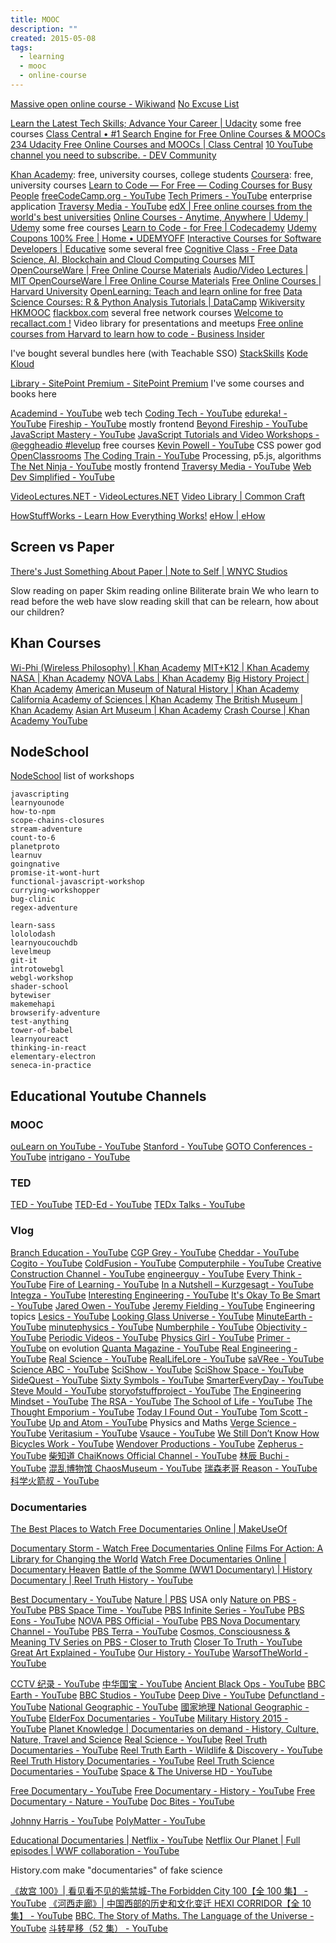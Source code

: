 ```yaml
---
title: MOOC
description: ""
created: 2015-05-08
tags:
  - learning
  - mooc
  - online-course
---
```


[Massive open online course - Wikiwand](https://www.wikiwand.com/en/Massive_open_online_course)
[No Excuse List](http://noexcuselist.com/)

[Learn the Latest Tech Skills; Advance Your Career | Udacity](https://www.udacity.com/) some free courses
[Class Central • #1 Search Engine for Free Online Courses & MOOCs](https://www.classcentral.com/)
[234 Udacity Free Online Courses and MOOCs | Class Central](https://www.classcentral.com/provider/udacity)
[10 YouTube channel you need to subscribe. - DEV Community](https://dev.to/0shuvo0/10-youtube-channel-you-need-to-subscribe-jeo)

[Khan Academy](https://www.khanacademy.org/): free, university courses, college students
[Coursera](https://www.coursera.org/): free, university courses
[Learn to Code — For Free — Coding Courses for Busy People](https://www.freecodecamp.org/)
[freeCodeCamp.org - YouTube](https://www.youtube.com/channel/UC8butISFwT-Wl7EV0hUK0BQ)
[Tech Primers - YouTube](https://www.youtube.com/channel/UCB12jjYsYv-eipCvBDcMbXw) enterprise application
[Traversy Media - YouTube](https://www.youtube.com/c/TraversyMedia/featured)
[edX | Free online courses from the world's best universities](https://www.edx.org/)
[Online Courses - Anytime, Anywhere | Udemy | Udemy](https://www.udemy.com/) some free courses
[Learn to Code - for Free | Codecademy](https://www.codecademy.com/)
[Udemy Coupons 100% Free | Home • UDEMYOFF](https://www.udemyoff.com/)
[Interactive Courses for Software Developers | Educative](https://www.educative.io/) some several free
[Cognitive Class - Free Data Science, AI, Blockchain and Cloud Computing Courses](https://cognitiveclass.ai/)
[MIT OpenCourseWare | Free Online Course Materials](https://ocw.mit.edu/index.htm)
[Audio/Video Lectures | MIT OpenCourseWare | Free Online Course Materials](https://ocw.mit.edu/courses/audio-video-courses/)
[Free Online Courses | Harvard University](https://online-learning.harvard.edu/catalog/free)
[OpenLearning: Teach and learn online for free](https://www.openlearning.com/)
[Data Science Courses: R & Python Analysis Tutorials | DataCamp](https://www.datacamp.com/courses)
[Wikiversity](https://en.wikiversity.org/wiki/Wikiversity:Main_Page)
[HKMOOC](https://learn.hkmooc.hk/)
[flackbox.com](https://www.flackbox.com/) several free network courses
[Welcome to recallact.com !](https://www.recallact.com/) Video library for presentations and meetups
[Free online courses from Harvard to learn how to code - Business Insider](https://www.businessinsider.com/free-harvard-courses-on-coding-programming-computer-science-2020-6?amp)

I've bought several bundles here (with Teachable SSO)
[StackSkills](https://stackskills.com/courses/enrolled)
[Kode Kloud](https://kodekloud.com/)

[Library - SitePoint Premium - SitePoint Premium](https://www.sitepoint.com/premium/library) I've some courses and books here

[Academind - YouTube](https://www.youtube.com/c/Academind) web tech
[Coding Tech - YouTube](https://www.youtube.com/c/CodingTech)
[edureka! - YouTube](https://www.youtube.com/c/edurekaIN)
[Fireship - YouTube](https://www.youtube.com/c/Fireship) mostly frontend
[Beyond Fireship - YouTube](https://www.youtube.com/channel/UC2Xd-TjJByJyK2w1zNwY0zQ)
[JavaScript Mastery - YouTube](https://www.youtube.com/c/JavaScriptMastery)
[JavaScript Tutorials and Video Workshops - @eggheadio #levelup](https://egghead.io/community/resources) free courses
[Kevin Powell - YouTube](https://www.youtube.com/kepowob) CSS power god
[OpenClassrooms](https://openclassrooms.com/en/)
[The Coding Train - YouTube](https://www.youtube.com/c/TheCodingTrain) Processing, p5.js, algorithms
[The Net Ninja - YouTube](https://www.youtube.com/c/TheNetNinja) mostly frontend
[Traversy Media - YouTube](https://www.youtube.com/c/TraversyMedia)
[Web Dev Simplified - YouTube](https://www.youtube.com/c/WebDevSimplified)

[VideoLectures.NET - VideoLectures.NET](https://videolectures.net/)
[Video Library | Common Craft](https://www.commoncraft.com/videolist)

[HowStuffWorks - Learn How Everything Works!](https://www.howstuffworks.com/)
[eHow | eHow](https://www.ehow.com/)

## Screen vs Paper

[There's Just Something About Paper | Note to Self | WNYC Studios](https://www.wnycstudios.org/podcasts/notetoself/episodes/reading-screens-its-actually-different)

Slow reading on paper
Skim reading online
Biliterate brain
We who learn to read before the web have slow reading skill that can be relearn, how about our children?

## Khan Courses

[Wi-Phi (Wireless Philosophy) | Khan Academy](https://www.khanacademy.org/partner-content/wi-phi)
[MIT+K12 | Khan Academy](https://www.khanacademy.org/partner-content/mit-k12)
[NASA | Khan Academy](https://www.khanacademy.org/partner-content/nasa)
[NOVA Labs | Khan Academy](https://www.khanacademy.org/partner-content/nova)
[Big History Project | Khan Academy](https://www.khanacademy.org/partner-content/big-history-project)
[American Museum of Natural History | Khan Academy](https://www.khanacademy.org/partner-content/amnh)
[California Academy of Sciences | Khan Academy](https://www.khanacademy.org/partner-content/CAS-biodiversity)
[The British Museum | Khan Academy](https://www.khanacademy.org/partner-content/british-museum)
[Asian Art Museum | Khan Academy](https://www.khanacademy.org/partner-content/asian-art-museum)
[Crash Course | Khan Academy YouTube](https://www.youtube.com/user/crashcourse)

## NodeSchool

[NodeSchool](https://nodeschool.io/#workshopper-list) list of workshops

```
javascripting
learnyounode
how-to-npm
scope-chains-closures
stream-adventure
count-to-6
planetproto
learnuv
goingnative
promise-it-wont-hurt
functional-javascript-workshop
currying-workshopper
bug-clinic
regex-adventure

learn-sass
lololodash
learnyoucouchdb
levelmeup
git-it
introtowebgl
webgl-workshop
shader-school
bytewiser
makemehapi
browserify-adventure
test-anything
tower-of-babel
learnyoureact
thinking-in-react
elementary-electron
seneca-in-practice
```

## Educational Youtube Channels

### MOOC

[ouLearn on YouTube - YouTube](https://www.youtube.com/channel/UCXsH4hSV_kEdAOsupMMm4Qw)
[Stanford - YouTube](https://www.youtube.com/channel/UC-EnprmCZ3OXyAoG7vjVNCA)
[GOTO Conferences - YouTube](https://www.youtube.com/channel/UCs_tLP3AiwYKwdUHpltJPuA)
[intrigano - YouTube](https://www.youtube.com/user/intrigano/playlists)

### TED

[TED - YouTube](https://www.youtube.com/user/TEDtalksDirector)
[TED-Ed - YouTube](https://www.youtube.com/channel/UCsooa4yRKGN_zEE8iknghZA)
[TEDx Talks - YouTube](https://www.youtube.com/user/TEDxTalks)

### Vlog

[Branch Education - YouTube](https://www.youtube.com/c/BranchEducation)
[CGP Grey - YouTube](https://www.youtube.com/user/CGPGrey)
[Cheddar - YouTube](https://www.youtube.com/c/cheddar)
[Cogito - YouTube](https://www.youtube.com/c/CogitoEdu)
[ColdFusion - YouTube](https://www.youtube.com/c/ColdFusion)
[Computerphile - YouTube](https://www.youtube.com/channel/UC9-y-6csu5WGm29I7JiwpnA)
[Creative Construction Channel - YouTube](https://www.youtube.com/channel/UCJHtuBm9bkqSYHbNZTiHycA)
[engineerguy - YouTube](https://www.youtube.com/channel/UC2bkHVIDjXS7sgrgjFtzOXQ)
[Every Think - YouTube](https://www.youtube.com/channel/UCGI000V6ZIAQf97MNybAaLQ)
[Fire of Learning - YouTube](https://www.youtube.com/channel/UCbyE5OvaP4GJhKvPCXxjWvw)
[In a Nutshell – Kurzgesagt - YouTube](https://www.youtube.com/channel/UCsXVk37bltHxD1rDPwtNM8Q)
[Integza - YouTube](https://www.youtube.com/channel/UC2avWDLN1EI3r1RZ_dlSxCw)
[Interesting Engineering - YouTube](https://www.youtube.com/channel/UCEuiOszNd6msGgqsD0f9YAQ)
[It's Okay To Be Smart - YouTube](https://www.youtube.com/channel/UCH4BNI0-FOK2dMXoFtViWHw)
[Jared Owen - YouTube](https://www.youtube.com/c/JaredOwen)
[Jeremy Fielding - YouTube](https://www.youtube.com/channel/UC_SLthyNX_ivd-dmsFgmJVg) Engineering topics
[Lesics - YouTube](https://www.youtube.com/c/Lesics)
[Looking Glass Universe - YouTube](https://www.youtube.com/channel/UCFk__1iexL3T5gvGcMpeHNA)
[MinuteEarth - YouTube](https://www.youtube.com/channel/UCeiYXex_fwgYDonaTcSIk6w)
[minutephysics - YouTube](https://www.youtube.com/channel/UCUHW94eEFW7hkUMVaZz4eDg)
[Numberphile - YouTube](https://www.youtube.com/channel/UCoxcjq-8xIDTYp3uz647V5A)
[Objectivity - YouTube](https://www.youtube.com/channel/UCtwKon9qMt5YLVgQt1tvJKg)
[Periodic Videos - YouTube](https://www.youtube.com/channel/UCtESv1e7ntJaLJYKIO1FoYw)
[Physics Girl - YouTube](https://www.youtube.com/c/physicsgirl)
[Primer - YouTube](https://www.youtube.com/c/PrimerLearning) on evolution
[Quanta Magazine - YouTube](https://www.youtube.com/c/QuantaScienceChannel)
[Real Engineering - YouTube](https://www.youtube.com/c/RealEngineering)
[Real Science - YouTube](https://www.youtube.com/channel/UC176GAQozKKjhz62H8u9vQQ)
[RealLifeLore - YouTube](https://www.youtube.com/channel/UCP5tjEmvPItGyLhmjdwP7Ww)
[saVRee - YouTube](https://www.youtube.com/@savree-3d)
[Science ABC - YouTube](https://www.youtube.com/c/ScienceabcOfficial)
[SciShow - YouTube](https://www.youtube.com/channel/UCZYTClx2T1of7BRZ86-8fow)
[SciShow Space - YouTube](https://www.youtube.com/channel/UCrMePiHCWG4Vwqv3t7W9EFg)
[SideQuest - YouTube](https://www.youtube.com/@SideQuestYT)
[Sixty Symbols - YouTube](https://www.youtube.com/channel/UCvBqzzvUBLCs8Y7Axb-jZew)
[SmarterEveryDay - YouTube](https://www.youtube.com/channel/UC6107grRI4m0o2-emgoDnAA)
[Steve Mould - YouTube](https://www.youtube.com/channel/UCEIwxahdLz7bap-VDs9h35A)
[storyofstuffproject - YouTube](https://www.youtube.com/channel/UCRNnYXD8Elz5zwKQ2jAcbAg)
[The Engineering Mindset - YouTube](https://www.youtube.com/channel/UCk0fGHsCEzGig-rSzkfCjMw)
[The RSA - YouTube](https://www.youtube.com/channel/UCvhsiQGy_zcNCiSbeXEjhLg)
[The School of Life - YouTube](https://www.youtube.com/channel/UC7IcJI8PUf5Z3zKxnZvTBog)
[The Thought Emporium - YouTube](https://www.youtube.com/channel/UCV5vCi3jPJdURZwAOO_FNfQ)
[Today I Found Out - YouTube](https://www.youtube.com/c/Todayifoundout-official)
[Tom Scott - YouTube](https://www.youtube.com/channel/UCBa659QWEk1AI4Tg--mrJ2A)
[Up and Atom - YouTube](https://www.youtube.com/channel/UCSIvk78tK2TiviLQn4fSHaw/) Physics and Maths
[Verge Science - YouTube](https://www.youtube.com/channel/UCtxJFU9DgUhfr2J2bveCHkQ)
[Veritasium - YouTube](https://www.youtube.com/channel/UCHnyfMqiRRG1u-2MsSQLbXA)
[Vsauce - YouTube](https://www.youtube.com/channel/UC6nSFpj9HTCZ5t-N3Rm3-HA)
[We Still Don’t Know How Bicycles Work - YouTube](https://www.youtube.com/watch?v=YWsK6rmsKSI)
[Wendover Productions - YouTube](https://www.youtube.com/@Wendoverproductions)
[Zepherus - YouTube](https://www.youtube.com/channel/UC-x0TtqNsBBQAQzFLnKZHnw)
[柴知道 ChaiKnows Official Channel - YouTube](https://www.youtube.com/channel/UCQtwvRQWnT5Buh9hpvNNryQ)
[林辰 Buchi - YouTube](https://www.youtube.com/@LinBuchi)
[混乱博物馆 ChaosMuseum - YouTube](https://www.youtube.com/channel/UCsFM7d3CsTEnUgNQl9QO7ZA)
[瑞森老哥 Reason - YouTube](https://www.youtube.com/channel/UCwQn3kcFaRMNWaiwKokIo7A)
[科学火箭叔 - YouTube](https://www.youtube.com/channel/UC8dD8v_uIA7aRzpqaCoIHKg)

### Documentaries

[The Best Places to Watch Free Documentaries Online | MakeUseOf](https://www.makeuseof.com/tag/the-best-places-to-watch-documentary-movies-online/)

[Documentary Storm - Watch Free Documentaries Online](https://www.documentarystorm.com/)
[Films For Action: A Library for Changing the World](https://www.filmsforaction.org/)
[Watch Free Documentaries Online | Documentary Heaven](https://documentaryheaven.com/)
[Battle of the Somme (WW1 Documentary) | History Documentary | Reel Truth History - YouTube](https://www.youtube.com/watch?v=9BlbdNq1UCE)

[Best Documentary - YouTube](https://www.youtube.com/c/BestDocumentaryWorld)
[Nature | PBS](https://www.pbs.org/show/nature/) USA only
[Nature on PBS - YouTube](https://www.youtube.com/channel/UCcBp_9YPyma4c3HTadmRJ3Q)
[PBS Space Time - YouTube](https://www.youtube.com/channel/UC7_gcs09iThXybpVgjHZ_7g)
[PBS Infinite Series - YouTube](https://www.youtube.com/channel/UCs4aHmggTfFrpkPcWSaBN9g)
[PBS Eons - YouTube](https://www.youtube.com/channel/UCzR-rom72PHN9Zg7RML9EbA)
[NOVA PBS Official - YouTube](https://www.youtube.com/channel/UCjHz5SVHeMT0AViCYZvsGDA)
[PBS Nova Documentary Channel - YouTube](https://www.youtube.com/channel/UCH0Tc69zRQLabJLBroDubVQ)
[PBS Terra - YouTube](https://www.youtube.com/channel/UCpxYSWgxVt3Pyn1ovXsGQ0g)
[Cosmos, Consciousness & Meaning TV Series on PBS - Closer to Truth](https://www.closertotruth.com/)
[Closer To Truth - YouTube](https://www.youtube.com/channel/UCl9StMQ79LtEvlrskzjoYbQ)
[Great Art Explained - YouTube](https://www.youtube.com/channel/UCePDFpCr78_qmVtpoB1Axaw)
[Our History - YouTube](https://www.youtube.com/@OurHistory)
[WarsofTheWorld - YouTube](https://www.youtube.com/channel/UCB29sxIJ9PQIo0hCnIaOMbg)

[CCTV 纪录 - YouTube](https://www.youtube.com/channel/UCAYkj2Fz9EvAe2fGJEGMXnQ)
[中华国宝 - YouTube](https://www.youtube.com/channel/UCJkCcf_23pJBNSCtSjM5U6Q)
[Ancient Black Ops - YouTube](https://www.youtube.com/channel/UC6unidW5I3b5rSfmac6kxTA)
[BBC Earth - YouTube](https://www.youtube.com/channel/UCwmZiChSryoWQCZMIQezgTg)
[BBC Studios - YouTube](https://www.youtube.com/channel/UC2ccm1GajfSujz7T18d7cKA)
[Deep Dive - YouTube](https://www.youtube.com/channel/UCFPGKw4jb7CJur6cHmIgI3Q)
[Defunctland - YouTube](https://www.youtube.com/c/Defunctland/featured)
[National Geographic - YouTube](https://www.youtube.com/channel/UCpVm7bg6pXKo1Pr6k5kxG9A)
[國家地理 National Geographic - YouTube](https://www.youtube.com/channel/UCzuH3UncFcXOKrz4XOYARTw)
[ElderFox Documentaries - YouTube](https://www.youtube.com/user/bengood1993123)
[Military History 2015 - YouTube](https://www.youtube.com/channel/UCmMU7oOtVtxSgdolZlBTovg)
[Planet Knowledge | Documentaries on demand - History, Culture, Nature, Travel and Science](https://planetknowledge.tv/)
[Real Science - YouTube](https://www.youtube.com/c/realscience/featured)
[Reel Truth Documentaries - YouTube](https://www.youtube.com/channel/UCFrO-dKhooOuTtix5dia2_g)
[Reel Truth Earth - Wildlife & Discovery - YouTube](https://www.youtube.com/channel/UCzkgP6uhg92x24Gu2l7Vg0Q)
[Reel Truth History Documentaries - YouTube](https://www.youtube.com/channel/UCb7xZQi7F3RW7BNtR57cNnA)
[Reel Truth Science Documentaries - YouTube](https://www.youtube.com/channel/UCZSE95RmyMUgJWmfra9Yx1A)
[Space & The Universe HD - YouTube](https://www.youtube.com/channel/UC9pYOJPB5UYlMlGKKZWo-Bw)

[Free Documentary - YouTube](https://www.youtube.com/user/FreeDocumentary)
[Free Documentary - History - YouTube](https://www.youtube.com/channel/UCsgPO6cNV0wBG-Og3bUZoFA)
[Free Documentary - Nature - YouTube](https://www.youtube.com/channel/UCQtW2oz8ec8pHjjxawujNjg)
[Doc Bites - YouTube](https://www.youtube.com/channel/UC9_BKfayJfXO5fZWLi-GVrg)

[Johnny Harris - YouTube](https://www.youtube.com/channel/UCmGSJVG3mCRXVOP4yZrU1Dw)
[PolyMatter - YouTube](https://www.youtube.com/channel/UCgNg3vwj3xt7QOrcIDaHdFg)

[Educational Documentaries | Netflix - YouTube](https://www.youtube.com/playlist?list=PLvahqwMqN4M0GRkZY8WkLZMb6Z-W7qbLA)
[Netflix Our Planet | Full episodes | WWF collaboration - YouTube](https://www.youtube.com/playlist?list=PL7rb3uMaYmjHqT_JUcQYCBa4nEtfDKuSa)

History.com make "documentaries" of fake science

[《故宫 100》| 看见看不见的紫禁城-The Forbidden City 100【全 100 集】 - YouTube](https://www.youtube.com/playlist?list=PLwXMmy5fUrVwfYRkCSvET1ksp-Ep6SJT5)
[《河西走廊》| 中国西部的历史和文化变迁 HEXI CORRIDOR【全 10 集】 - YouTube](https://www.youtube.com/playlist?list=PLwXMmy5fUrVxk1k6H1NlsOyOJ2OTUoz1r)
[BBC. The Story of Maths. The Language of the Universe - YouTube](https://www.youtube.com/watch?v=pb0MSMGSIeY)
[斗转星移（52 集） - YouTube](https://www.youtube.com/playlist?list=PLSN0MEj6VCi6zY7nidcGIBx4GR3elT1OK)
